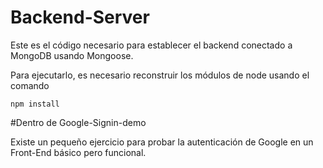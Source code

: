 # Backend-Server

Este es el código necesario para establecer el backend 
conectado a MongoDB usando Mongoose.

Para ejecutarlo, es necesario reconstruir los módulos 
de node usando el comando

```
npm install
```

#Dentro de Google-Signin-demo

Existe un pequeño ejercicio para probar la 
autenticación de Google en un Front-End básico pero 
funcional.
